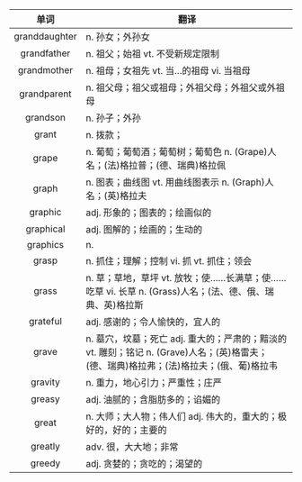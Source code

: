 |单词|翻译  |
|:--:|--| 
|	granddaughter  		|		n. 孙女；外孙女	|		
|	grandfather  		|		n. 祖父；始祖 vt. 不受新规定限制	|		
|	grandmother  		|		n. 祖母；女祖先 vt. 当…的祖母 vi. 当祖母	|		
|	grandparent  		|		n. 祖父母；祖父或祖母；外祖父母；外祖父或外祖母	|		
|	grandson  		|		n. 孙子；外孙	|		
|	grant  		|		n. 拨款；	|		
|	grape  		|		n. 葡萄；葡萄酒；葡萄树；葡萄色 n. (Grape)人名；(法)格拉普；(德、瑞典)格拉佩	|		
|	graph  		|		n. 图表；曲线图 vt. 用曲线图表示 n. (Graph)人名；(英)格拉夫	|		
|	graphic  		|		adj. 形象的；图表的；绘画似的	|		
|	graphical  		|		adj. 图解的；绘画的；生动的	|		
|	graphics  		|		n. 	|		
|	grasp  		|		n. 抓住；理解；控制 vi. 抓 vt. 抓住；领会	|		
|	grass  		|		n. 草；草地，草坪 vt. 放牧；使……长满草；使……吃草 vi. 长草 n. (Grass)人名；(法、德、俄、瑞典、英)格拉斯	|		
|	grateful  		|		adj. 感谢的；令人愉快的，宜人的	|		
|	grave  		|		n. 墓穴，坟墓；死亡 adj. 重大的；严肃的；黯淡的 vt. 雕刻；铭记 n. (Grave)人名；(英)格雷夫；(德、瑞典)格拉弗；(法)格拉夫；(俄、葡)格拉韦	|		
|	gravity  		|		n. 重力，地心引力；严重性；庄严	|		
|	greasy  		|		adj. 油腻的；含脂肪多的；谄媚的	|		
|	great  		|		n. 大师；大人物；伟人们 adj. 伟大的，重大的；极好的，好的；主要的	|		
|	greatly  		|		adv. 很，大大地；非常	|		
|	greedy 	 		|	adj. 贪婪的；贪吃的；渴望的	|	
